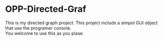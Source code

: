 # OPP-Directed-Graf

This is my directed graph project.
This project includs a simpol GUI  object that use the programer console.  
You welcome to use this as you plase.

